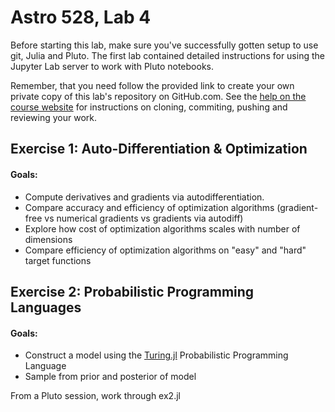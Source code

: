 # Astro 528, Lab 4

Before starting this lab, make sure you've successfully gotten setup to use git, Julia and Pluto.
The first lab contained detailed instructions for using the Jupyter Lab server to work with Pluto notebooks.  

Remember, that you need follow the provided link to create your own private copy of this lab's repository on GitHub.com.   See the
[help on the course website](https://psuastro528.github.io/Fall2025/tips/labs/) for instructions on cloning, commiting, pushing and reviewing your work.

## Exercise 1:  Auto-Differentiation & Optimization
#### Goals:
- Compute derivatives and gradients via autodifferentiation.
- Compare accuracy and efficiency of optimization algorithms (gradient-free vs numerical gradients vs gradients via autodiff)
- Explore how cost of optimization algorithms scales with number of dimensions
- Compare efficiency of optimization algorithms on "easy" and "hard" target functions

## Exercise 2: Probabilistic Programming Languages
#### Goals:  
- Construct a model using the [Turing.jl](https://turing.ml/stable/) Probabilistic Programming Language
- Sample from prior and posterior of model

From a Pluto session, work through ex2.jl
